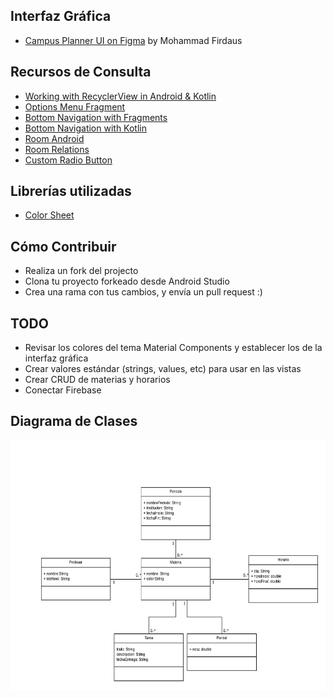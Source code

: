 ## Interfaz Gráfica

* [Campus Planner UI on Figma](https://www.figma.com/file/gARKgly3R3RYlXnSzL0RFS/CampusPlanner?node-id=0%3A1) by Mohammad Firdaus

## Recursos de Consulta

* [Working with RecyclerView in Android & Kotlin](https://medium.com/@hinchman_amanda/working-with-recyclerview-in-android-kotlin-84a62aef94ec)
* [Options Menu Fragment](https://www.youtube.com/watch?v=e-gvzEJf2S4)
* [Bottom Navigation with Fragments](https://www.youtube.com/watch?v=tPV8xA7m-iw&t=32s)
* [Bottom Navigation with Kotlin](https://medium.com/@smarrerof/c%C3%B3mo-usar-la-bottomnavigationview-en-android-usando-kotlin-ae8961aae92e)
* [Room Android](https://developer.android.com/training/data-storage/room)
* [Room Relations](https://medium.com/androiddevelopers/database-relations-with-room-544ab95e4542)
* [Custom Radio Button](https://stackoverflow.com/questions/19163628/adding-custom-radio-buttons-in-android)

## Librerías utilizadas

* [Color Sheet](https://github.com/msasikanth/ColorSheet)

## Cómo Contribuir

* Realiza un fork del projecto
* Clona tu proyecto forkeado desde Android Studio
* Crea una rama con tus cambios, y envía un pull request :)

## TODO

* Revisar los colores del tema Material Components y establecer los de la interfaz gráfica
* Crear valores estándar (strings, values, etc) para usar en las vistas
* Crear CRUD de materias y horarios
* Conectar Firebase

## Diagrama de Clases

<img src="https://raw.githubusercontent.com/israteneda/HorarioEscolar/master/HorarioEscolar.png" width="600" height="400" />
